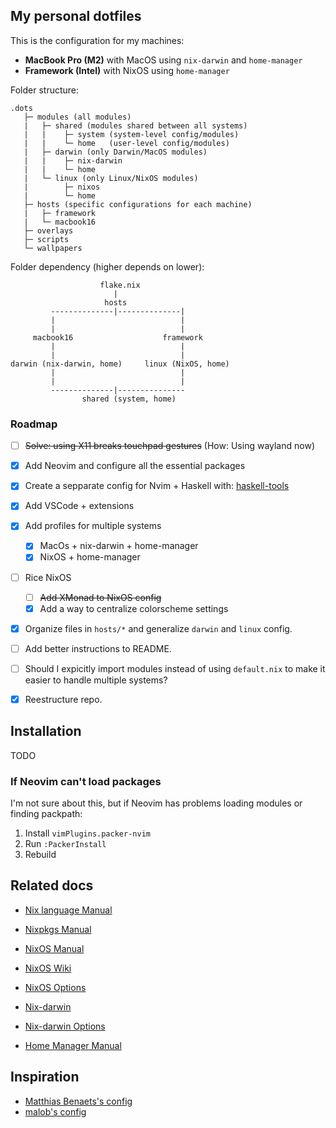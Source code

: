 ## My personal dotfiles

This is the configuration for my machines:
- **MacBook Pro (M2)** with MacOS using `nix-darwin` and `home-manager`
- **Framework (Intel)** with NixOS using `home-manager`

Folder structure:
```
.dots
   ├─ modules (all modules)
   |   ├─ shared (modules shared between all systems)
   |   |    ├─ system (system-level config/modules)
   |   |    └─ home   (user-level config/modules)
   |   ├─ darwin (only Darwin/MacOS modules)
   |   |    ├─ nix-darwin
   |   |    └─ home
   |   └─ linux (only Linux/NixOS modules)
   |        ├─ nixos
   |        └─ home
   ├─ hosts (specific configurations for each machine)
   |   ├─ framework
   |   └─ macbook16
   ├─ overlays
   ├─ scripts
   └─ wallpapers
```

Folder dependency (higher depends on lower):
```
                    flake.nix
                       |
                     hosts
         --------------|--------------|
         |                            |
         |                            |
     macbook16                    framework
         |                            |
         |                            |
darwin (nix-darwin, home)     linux (NixOS, home)
         |                            |
         |                            |
         --------------|---------------
                shared (system, home)
```

### Roadmap

- [ ] ~~Solve: using X11 breaks touchpad gestures~~ (How: Using wayland now)
- [x] Add Neovim and configure all the essential packages
- [x] Create a sepparate config for Nvim + Haskell with: [haskell-tools](https://github.com/MrcJkb/haskell-tools.nvim)
- [x] Add VSCode + extensions
- [x] Add profiles for multiple systems
    - [x] MacOs + nix-darwin + home-manager
    - [x] NixOS + home-manager
- [ ] Rice NixOS
    - [ ] ~~Add XMonad to NixOS config~~
    - [x] Add a way to centralize colorscheme settings
- [x] Organize files in `hosts/*` and generalize `darwin` and `linux` config.
- [ ] Add better instructions to README.
- [ ] Should I expicitly import modules instead of using `default.nix` to make it easier to handle multiple systems?
- [x] Reestructure repo.
    

## Installation

TODO

### If Neovim can't load packages

I'm not sure about this, but if Neovim has problems loading modules or finding packpath:
1. Install `vimPlugins.packer-nvim`
2. Run `:PackerInstall`
3. Rebuild

## Related docs
- [Nix language Manual](https://nixos.org/manual/nix/stable/)

- [Nixpkgs Manual](https://nixos.org/manual/nixpkgs/stable/)

- [NixOS Manual](https://nixos.org/manual/nixos/stable/)
- [NixOS Wiki](https://nixos.wiki/wiki/Main_Page)
- [NixOS Options](https://nixos.org/manual/nixos/stable/options.html)

- [Nix-darwin](https://github.com/LnL7/nix-darwin)
- [Nix-darwin Options](https://daiderd.com/nix-darwin/manual/index.html)

- [Home Manager Manual](https://nix-community.github.io/home-manager)

## Inspiration

- [Matthias Benaets's config](https://github.com/MatthiasBenaets/nixos-config)
- [malob's config](https://github.com/malob/nixpkgs)
